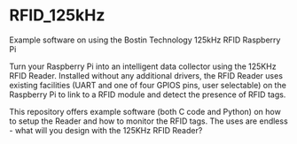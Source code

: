 # RFID_125kHz
Example software on using the Bostin Technology 125kHz RFID Raspberry Pi

Turn your Raspberry Pi into an intelligent data collector using the 125KHz RFID Reader. Installed without any additional drivers, the  RFID Reader uses existing facilities (UART and one of four GPIOS pins, user selectable) on the Raspberry Pi to link to a RFID module and detect the presence of RFID tags.  
 
This repository offers example software (both C code and Python) on how to setup the Reader and how to monitor the RFID tags.  The uses are endless - what will you design with the 125KHz RFID Reader?

